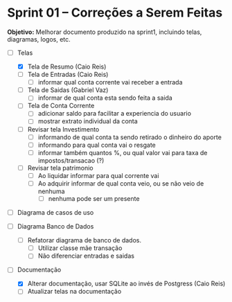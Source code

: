 # Sprint 01 – Correções a Serem Feitas

**Objetivo:** Melhorar documento produzido na sprint1, incluindo telas, diagramas, logos, etc.

- [ ] Telas
	- [x] Tela de Resumo (Caio Reis)
	- [ ] Tela de Entradas (Caio Reis)
		- [ ] informar qual conta corrente vai receber a entrada
	- [ ] Tela de Saidas (Gabriel Vaz)
		- [ ] informar de qual conta esta sendo feita a saida
	- [ ] Tela de Conta Corrente
		- [ ] adicionar saldo para facilitar a experiencia do usuario
		- [ ] mostrar extrato individual da conta
	- [ ] Revisar tela Investimento
		- [ ] informando de qual conta ta sendo retirado o dinheiro do aporte
		- [ ] informando para qual conta vai o resgate
		- [ ] informar também quantos %, ou qual valor vai para taxa de impostos/transacao (?)
	- [ ] Revisar tela patrimonio
		- [ ] Ao liquidar informar para qual corrente vai
		- [ ] Ao adquirir informar de qual conta veio, ou se não veio de nenhuma
			- [ ] nenhuma pode ser um presente
- [ ] Diagrama de casos de uso

- [ ] Diagrama Banco de Dados
	- [ ] Refatorar diagrama de banco de dados.
		- [ ] Utilizar classe mãe transação
		- [ ] Não diferenciar entradas e saidas
- [ ] Documentação
	- [x] Alterar documentação, usar SQLite ao invés de Postgress (Caio Reis)
	- [ ] Atualizar telas na documentação